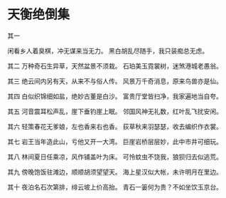 # 天衡绝倒集

其一

闲看乡人着臭棋，冲无谋来当无力。
黑白胡乱尽随手，我只装痴总无虑。

其二
万种奇石生异草，天然盆景不须栽。
石珀美玉霓裳树，迷煞港城老愚翁。

其三
绝云间内另有天，从来不与俗人传。
风景万千奇消息，原来鸟兽亦是仙。

其四
白似织锦细如盐，绝妙古董是白沙。
富贵厅堂皆扫净，我家遍地当自夸。

其五
河音震耳松声乱，崖下垂钓崖上眠。
邻国风神无礼数，红叶乱飞扰安闲。

其六
轻策春花无爹娘，左也香来右也香。
荻草秋来羽瑟瑟，收去编织作衣裳。

其七
岩王当年造此山，亏他又开一大湾。
巨崖岩桥层层妙，此中市井可细玩。

其八
林间夏日任乘凉，风作铺盖叶为床。
可怜蚊虫不饶我，狼狈归去似逃荒。

其九
傍晚饱饭驻滩边，顺顺胡须望望天。
海上星汉似大帐，未许明月在里边。

其十
夜泊名石次第排，绯云坡上价高抬。
青石一篓何为贵？不如坐饮玉京台。